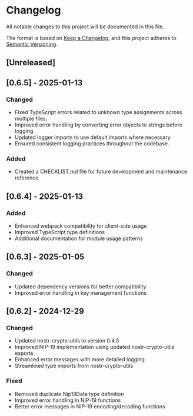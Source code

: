 # Changelog

All notable changes to this project will be documented in this file.

The format is based on [Keep a Changelog](https://keepachangelog.com/en/1.0.0/),
and this project adheres to [Semantic Versioning](https://semver.org/spec/v2.0.0.html).

## [Unreleased]

## [0.6.5] - 2025-01-13

### Changed
- Fixed TypeScript errors related to unknown type assignments across multiple files.
- Improved error handling by converting error objects to strings before logging.
- Updated logger imports to use default imports where necessary.
- Ensured consistent logging practices throughout the codebase.

### Added
- Created a CHECKLIST.md file for future development and maintenance reference.

## [0.6.4] - 2025-01-13

### Added
- Enhanced webpack compatibility for client-side usage
- Improved TypeScript type definitions
- Additional documentation for module usage patterns

## [0.6.3] - 2025-01-05

### Changed
- Updated dependency versions for better compatibility
- Improved error handling in key management functions

## [0.6.2] - 2024-12-29

### Changed
- Updated nostr-crypto-utils to version 0.4.5
- Improved NIP-19 implementation using updated nostr-crypto-utils exports
- Enhanced error messages with more detailed logging
- Streamlined type imports from nostr-crypto-utils

### Fixed
- Removed duplicate Nip19Data type definition
- Improved error handling in NIP-19 functions
- Better error messages in NIP-19 encoding/decoding functions
